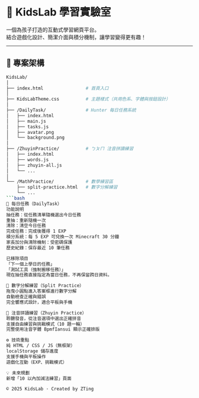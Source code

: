 # 🧠 KidsLab 學習實驗室

一個為孩子打造的互動式學習網頁平台。  
結合遊戲化設計、簡潔介面與積分機制，讓學習變得更有趣！

---

## 📂 專案架構

```bash
KidsLab/
│
├── index.html                # 首頁入口
│
├── KidsLabTheme.css          # 主題樣式（共用色系、字體與按鈕設計）
│
├── /DailyTask/               # Hunter 每日任務系統
│   ├── index.html
│   ├── main.js
│   ├── tasks.js
│   ├── avatar.png
│   └── background.png
│
├── /ZhuyinPractice/          # ㄅㄆㄇ 注音拼讀練習
│   ├── index.html
│   ├── words.js
│   ├── zhuyin-all.js
│   └── ...
│
└── /MathPractice/            # 數學練習區
    ├── split-practice.html   # 數字分解練習
    └── ...
```bash
🎯 每日任務（DailyTask）
功能說明
抽任務：從任務清單隨機選出今日任務
重抽：重新隨機一次
清除：清空今日任務
完成任務：完成後獲得 1 EXP
積分系統：每 5 EXP 可兌換一次 Minecraft 30 分鐘
家長加分與清除機制：受密碼保護
歷史紀錄：保存最近 10 筆任務

已移除項目
「下一個上學日的任務」
「測試工具（強制搬移任務）」
現在抽任務直接指定為當日任務，不再保留跨日資料。

🧩 數字分解練習（Split Practice）
拖曳小圓點進入答案框進行數字分解
自動檢查正確與錯誤
完全響應式設計，適合平板與手機

🔡 注音拼讀練習（Zhuyin Practice）
聆聽發音，從注音選項中選出正確拼音
支援自由練習與挑戰模式（10 題一輪）
完整使用注音字體 BpmfIansui 顯示正確排版

⚙️ 技術重點
純 HTML / CSS / JS（無框架）
localStorage 儲存進度
支援手機與平板操作
遊戲化互動（EXP、挑戰模式）

💡 未來規劃
新增「10 以內加減法練習」頁面

© 2025 KidsLab · Created by ZTing
